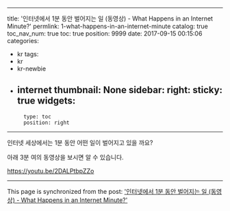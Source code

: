 
---
title: '인터넷에서 1분 동안 벌어지는 일 (동영상) - What Happens in an Internet Minute?'
permlink: 1-what-happens-in-an-internet-minute
catalog: true
toc_nav_num: true
toc: true
position: 9999
date: 2017-09-15 00:15:06
categories:
- kr
tags:
- kr
- kr-newbie
- internet
thumbnail: None
sidebar:
    right:
        sticky: true
widgets:
    -
        type: toc
        position: right
---


인터넷 세상에서는 1분 동안 어떤 일이 벌어지고 있을 까요?

아래 3분 여의 동영상을 보시면 알 수 있습니다.

https://youtu.be/2DALPtbpZZo

- - -

This page is synchronized from the post: ['인터넷에서 1분 동안 벌어지는 일 (동영상) - What Happens in an Internet Minute?'](https://steemit.com/@pius.pius/1-what-happens-in-an-internet-minute)
